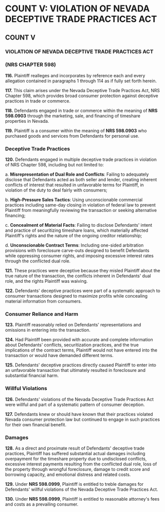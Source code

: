# COUNT V: VIOLATION OF NEVADA DECEPTIVE TRADE PRACTICES ACT

## COUNT V
### VIOLATION OF NEVADA DECEPTIVE TRADE PRACTICES ACT
### (NRS **CHAPTER 598**)

**116.** Plaintiff realleges and incorporates by reference each and every allegation contained in paragraphs 1 through
114 as if fully set forth herein.

**117.** This claim arises under the Nevada Deceptive Trade Practices Act, NRS Chapter 598, which provides broad
consumer protection against deceptive practices in trade or commerce.

**118.** Defendants engaged in trade or commerce within the meaning of **NRS 598.0903** through the marketing, sale, and
financing of timeshare properties in Nevada.

**119.** Plaintiff is a consumer within the meaning of **NRS 598.0903** who purchased goods and services from Defendants
for personal use.

### Deceptive Trade Practices

**120.** Defendants engaged in multiple deceptive trade practices in violation of NRS Chapter 598, including but not
limited to:

   a.
**Misrepresentation of Dual Role and Conflicts**: Failing to adequately disclose that Defendants acted as both seller and lender, creating inherent conflicts of interest that resulted in unfavorable terms for Plaintiff, in violation of the duty to deal fairly with consumers;

   b.
**High-Pressure Sales Tactics**: Using unconscionable commercial practices including same-day closing in violation of federal law to prevent Plaintiff from meaningfully reviewing the transaction or seeking alternative financing;

   c.
**Concealment of Material Facts**: Failing to disclose Defendants' intent and practice of securitizing timeshare loans, which materially affected Plaintiff's rights and the nature of the ongoing creditor relationship;

   d.
**Unconscionable Contract Terms**: Including one-sided arbitration provisions with foreclosure carve-outs designed to benefit Defendants while oppressing consumer rights, and imposing excessive interest rates through the conflicted dual role.

**121.** These practices were deceptive because they misled Plaintiff about the true nature of the transaction, the
conflicts inherent in Defendants' dual role, and the rights Plaintiff was waiving.

**122.** Defendants' deceptive practices were part of a systematic approach to consumer transactions designed to
maximize profits while concealing material information from consumers.

### Consumer Reliance and Harm

**123.** Plaintiff reasonably relied on Defendants' representations and omissions in entering into the transaction.

**124.** Had Plaintiff been provided with accurate and complete information about Defendants' conflicts, securitization
practices, and the true implications of the contract terms, Plaintiff would not have entered into the transaction or
would have demanded different terms.

**125.** Defendants' deceptive practices directly caused Plaintiff to enter into an unfavorable transaction that
ultimately resulted in foreclosure and substantial financial harm.

### Willful Violations

**126.** Defendants' violations of the Nevada Deceptive Trade Practices Act were willful and part of a systematic
pattern of consumer deception.

**127.** Defendants knew or should have known that their practices violated Nevada consumer protection law but continued
to engage in such practices for their own financial benefit.

### Damages

**128.** As a direct and proximate result of Defendants' deceptive trade practices, Plaintiff has suffered substantial
actual damages including overpayment for the timeshare property due to undisclosed conflicts, excessive interest
payments resulting from the conflicted dual role, loss of the property through wrongful foreclosure, damage to credit
score and borrowing capacity, and emotional distress and related costs.

**129.** Under **NRS 598.0999**, Plaintiff is entitled to treble damages for Defendants' willful violations of the
Nevada Deceptive Trade Practices Act.

**130.** Under **NRS 598.0999**, Plaintiff is entitled to reasonable attorney's fees and costs as a prevailing consumer.


